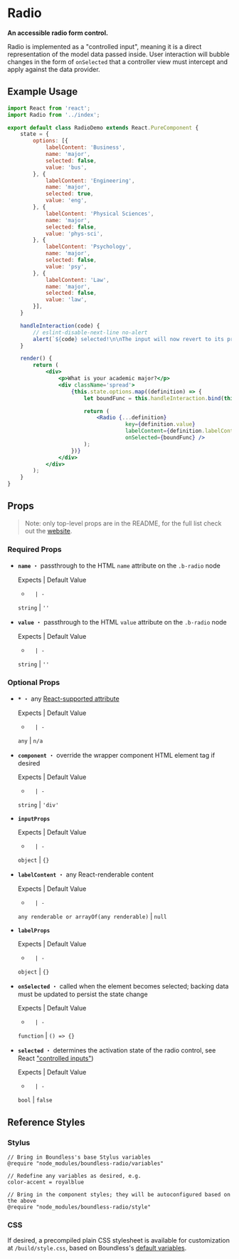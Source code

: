 <!---
THIS IS AN AUTOGENERATED FILE. EDIT INDEX.JS INSTEAD.
-->
# Radio

__An accessible radio form control.__

Radio is implemented as a "controlled input", meaning it is a direct representation of the model data passed inside. User interaction will bubble changes in the form of `onSelected` that a controller view must intercept and apply against the data provider.

## Example Usage
```jsx
import React from 'react';
import Radio from '../index';

export default class RadioDemo extends React.PureComponent {
    state = {
        options: [{
            labelContent: 'Business',
            name: 'major',
            selected: false,
            value: 'bus',
        }, {
            labelContent: 'Engineering',
            name: 'major',
            selected: true,
            value: 'eng',
        }, {
            labelContent: 'Physical Sciences',
            name: 'major',
            selected: false,
            value: 'phys-sci',
        }, {
            labelContent: 'Psychology',
            name: 'major',
            selected: false,
            value: 'psy',
        }, {
            labelContent: 'Law',
            name: 'major',
            selected: false,
            value: 'law',
        }],
    }

    handleInteraction(code) {
        // eslint-disable-next-line no-alert
        alert(`${code} selected!\n\nThe input will now revert to its previous state because this demo does not persist model changes.`);
    }

    render() {
        return (
            <div>
                <p>What is your academic major?</p>
                <div className='spread'>
                    {this.state.options.map((definition) => {
                        let boundFunc = this.handleInteraction.bind(this, definition.value);

                        return (
                            <Radio {...definition}
                                     key={definition.value}
                                     labelContent={definition.labelContent}
                                     onSelected={boundFunc} />
                        );
                    })}
                </div>
            </div>
        );
    }
}

```


## Props

> Note: only top-level props are in the README, for the full list check out the [website](http://boundless.js.org/Radio#props).

### Required Props

- __`name`__ ・ passthrough to the HTML `name` attribute on the `.b-radio` node

  Expects | Default Value
  -       | -
  `string` | `''`

- __`value`__ ・ passthrough to the HTML `value` attribute on the `.b-radio` node

  Expects | Default Value
  -       | -
  `string` | `''`


### Optional Props

- __`*`__ ・ any [React-supported attribute](https://facebook.github.io/react/docs/tags-and-attributes.html#html-attributes)

  Expects | Default Value
  -       | -
  `any` | `n/a`

- __`component`__ ・ override the wrapper component HTML element tag if desired

  Expects | Default Value
  -       | -
  `string` | `'div'`

- __`inputProps`__

  Expects | Default Value
  -       | -
  `object` | `{}`

- __`labelContent`__ ・ any React-renderable content

  Expects | Default Value
  -       | -
  `any renderable or arrayOf(any renderable)` | `null`

- __`labelProps`__

  Expects | Default Value
  -       | -
  `object` | `{}`

- __`onSelected`__ ・ called when the element becomes selected; backing data must be updated to persist the state change

  Expects | Default Value
  -       | -
  `function` | `() => {}`

- __`selected`__ ・ determines the activation state of the radio control, see React ["controlled inputs"](https://facebook.github.io/react/docs/forms.html#controlled-components))

  Expects | Default Value
  -       | -
  `bool` | `false`


## Reference Styles
### Stylus
```stylus
// Bring in Boundless's base Stylus variables
@require "node_modules/boundless-radio/variables"

// Redefine any variables as desired, e.g.
color-accent = royalblue

// Bring in the component styles; they will be autoconfigured based on the above
@require "node_modules/boundless-radio/style"
```

### CSS
If desired, a precompiled plain CSS stylesheet is available for customization at `/build/style.css`, based on Boundless's [default variables](https://github.com/enigma-io/boundless/blob/master/variables.styl).

